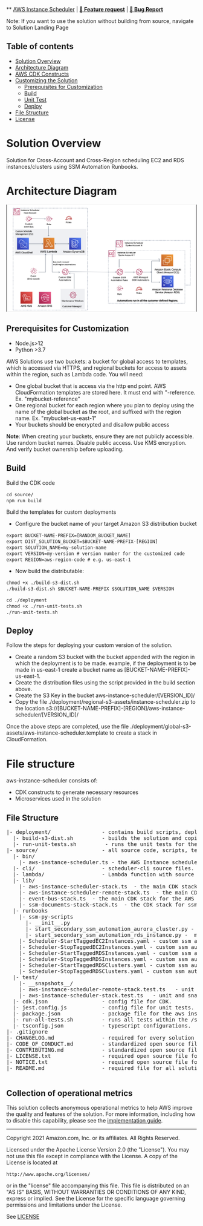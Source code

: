 ** [AWS Instance Scheduler](https://aws.amazon.com/solutions/implementations/instance-scheduler) | **[🚧 Feature request](https://github.com/awslabs/aws-instance-scheduler/issues/new?assignees=&labels=feature-request%2C+enhancement&template=feature_request.md&title=)** | **[🐛 Bug Report](https://github.com/awslabs/aws-instance-scheduler/issues/new?assignees=&labels=bug%2C+triage&template=bug_report.md&title=)**

Note: If you want to use the solution without building from source, navigate to Solution Landing Page

## Table of contents

- [Solution Overview](#solution-overview)
- [Architecture Diagram](#architecture-diagram)
- [AWS CDK Constructs](#aws-solutions-constructs)
- [Customizing the Solution](#customizing-the-solution)
  - [Prerequisites for Customization](#prerequisites-for-customization)
  - [Build](#build)
  - [Unit Test](#unit-test)
  - [Deploy](#deploy)
- [File Structure](#file-structure)
- [License](#license)

<a name="solution-overview"></a>
# Solution Overview
Solution for Cross-Account and Cross-Region scheduling EC2 and RDS instances/clusters using SSM Automation Runbooks.

<a name="architecture-diagram"></a>
# Architecture Diagram
![Architecture Diagram](./source/architecture.png)

<a name="prerequisites-for-customization"></a>
## Prerequisites for Customization
* Node.js>12
* Python >3.7

<a name="build"></a>

AWS Solutions use two buckets: a bucket for global access to templates, which is accessed via HTTPS, and regional buckets for access to assets within the region, such as Lambda code. You will need:

- One global bucket that is access via the http end point. AWS CloudFormation templates are stored here. It must end with "-reference. Ex. "mybucket-reference"
- One regional bucket for each region where you plan to deploy using the name of the global bucket as the root, and suffixed with the region name. Ex. "mybucket-us-east-1"
- Your buckets should be encrypted and disallow public access

**Note**: When creating your buckets, ensure they are not publicly accessible. Use random bucket names. Disable public access. Use KMS encryption. And verify bucket ownership before uploading.

## Build
Build the CDK code
```
cd source/
npm run build
```
Build the templates for custom deployments
* Configure the bucket name of your target Amazon S3 distribution bucket
```
export BUCKET-NAME-PREFIX=[RANDOM_BUCKET_NAME] 
export DIST_SOLUTION_BUCKET=$BUCKET-NAME-PREFIX-[REGION]
export SOLUTION_NAME=my-solution-name
export VERSION=my-version # version number for the customized code
export REGION=aws-region-code # e.g. us-east-1
```


* Now build the distributable:
```
chmod +x ./build-s3-dist.sh
./build-s3-dist.sh $BUCKET-NAME-PREFIX $SOLUTION_NAME $VERSION
```
<a name="unit-test"></a>
```
cd ./deployment
chmod +x ./run-unit-tests.sh
./run-unit-tests.sh
```

<a name="deploy"></a>
## Deploy
Follow the steps for deploying your custom version of the solution.
* Create a random S3 bucket with the bucket appended with the region in which the deployment is to be made. example, if the deployment is to be made in us-east-1 create a bucket name as [BUCKET-NAME-PREFIX]-us-east-1.
* Create the distribution files using the script provided in the build section above.
* Create the S3 Key in the bucket aws-instance-scheduler/[VERSION_ID]/
* Copy the file ./deployment/regional-s3-assets/instance-scheduler.zip to the location s3://[BUCKET-NAME-PREFIX]-[REGION]/aws-instance-scheduler/[VERSION_ID]/

Once the above steps are completed, use the file ./deployment/global-s3-assets/aws-instance-scheduler.template to create a stack in CloudFormation.


<a name="file-structure"></a>
# File structure

aws-instance-scheduler consists of:

- CDK constructs to generate necessary resources
- Microservices used in the solution

## File Structure

<pre>
|- deployment/                - contains build scripts, deployment templates, and dist folders for staging assets.
  |- build-s3-dist.sh         - builds the solution and copies artifacts to the appropriate /global-s3-assets or /regional-s3-assets folders.
  |- run-unit-tests.sh         - runs the unit tests for the lambda files.
|- source/                    - all source code, scripts, tests, etc.
  |- bin/
    |- aws-instance-scheduler.ts - the AWS Instance scheduler cdk app.
  |- cli/                     - scheduler-cli source files.
  |- lambda/                  - Lambda function with source code and test cases.        
  |- lib/
    |- aws-instance-scheduler-stack.ts  - the main CDK stack for aws instance scheduler solution.
    |- aws-instance-scheduler-remote-stack.ts  - the main CDK stack for aws instance scheduler solution remote template.
    |- event-bus-stack.ts  - the main CDK stack for the AWS event bus component for Organizations.
    |- ssm-documents-stack-stack.ts  - the CDK stack for ssm documents used by the solution.
  |- runbooks
    |- ssm-py-scripts
      |- __init__.py
      |- start_secondary_ssm_automation_aurora_cluster.py - microservice executed in the ssm runbook for scheduling RDS Aurora clusters.
      |- start_secondary_ssm_automation_rds_instance.py -  microservice executed in the ssm runbook for scheduling RDS instances.
    |- Scheduler-StartTaggedEC2Instances.yaml - custom ssm automation runbook to start tagged ec2 instances.
    |- Scheduler-StopTaggedEC2Instances.yaml - custom ssm automation runbook to stop tagged ec2 instances.
    |- Scheduler-StartTaggedRDSInstances.yaml - custom ssm automation runbook to start tagged rds instances.
    |- Scheduler-StopTaggedRDSInstances.yaml - custom ssm automation runbook to stop tagged rds instances.
    |- Scheduler-StartTaggedRDSClusters.yaml - custom ssm automation runbook to start tagged rds clusters.
    |- Scheduler-StopTaggedRDSClusters.yaml - custom ssm automation runbook to stop tagged rds clusters.
  |- test/
    |- __snapshots__/
    |- aws-instance-scheduler-remote-stack.test.ts   - unit and snapshot tests for aws instance scheduler remote stack.
    |- aws-instance-scheduler-stack.test.ts   - unit and snapshot tests for aws instance scheduler.
  |- cdk.json                 - config file for CDK.
  |- jest.config.js           - config file for unit tests.
  |- package.json             - package file for the aws instance scheduler CDK project.
  |- run-all-tests.sh         - runs all tests within the /source folder. Referenced in the buildspec and build scripts.
  |- tsconfig.json            - typescript configurations.
|- .gitignore
|- CHANGELOG.md               - required for every solution to include changes based on version to auto-build release notes.
|- CODE_OF_CONDUCT.md         - standardized open source file for all solutions.
|- CONTRIBUTING.md            - standardized open source file for all solutions.
|- LICENSE.txt                - required open source file for all solutions - should contain the Apache 2.0 license.
|- NOTICE.txt                 - required open source file for all solutions - should contain references to all 3rd party libraries.
|- README.md                  - required file for all solutions.

</pre>

## Collection of operational metrics
This solution collects anonymous operational metrics to help AWS improve the quality and features of the solution. For more information, including how to disable this capability, please see the [implementation guide](https://docs.aws.amazon.com/solutions/latest/instance-scheduler/collection-of-operational-metrics.html).

<a name="license"></a>
***

Copyright 2021 Amazon.com, Inc. or its affiliates. All Rights Reserved.

Licensed under the Apache License Version 2.0 (the "License"). You may not use this file except in compliance with the License. A copy of the License is located at

    http://www.apache.org/licenses/

or in the "license" file accompanying this file. This file is distributed on an "AS IS" BASIS, WITHOUT WARRANTIES OR CONDITIONS OF ANY KIND, express or implied. See the License for the specific language governing permissions and limitations under the License.

See [LICENSE](https://github.com/awslabs/aws-instance-scheduler/blob/master/LICENSE.txt)
